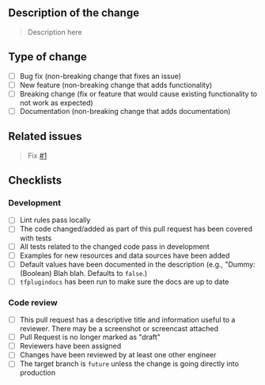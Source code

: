 ## Description of the change

> Description here

## Type of change

- [ ] Bug fix (non-breaking change that fixes an issue)
- [ ] New feature (non-breaking change that adds functionality)
- [ ] Breaking change (fix or feature that would cause existing functionality to not work as expected)
- [ ] Documentation (non-breaking change that adds documentation)

## Related issues

> Fix [#1]()

## Checklists

### Development

- [ ] Lint rules pass locally
- [ ] The code changed/added as part of this pull request has been covered with tests
- [ ] All tests related to the changed code pass in development
- [ ] Examples for new resources and data sources have been added
- [ ] Default values have been documented in the description (e.g., "Dummy: (Boolean) Blah blah. Defaults to `false`.)
- [ ] `tfplugindocs` has been run to make sure the docs are up to date

### Code review

- [ ] This pull request has a descriptive title and information useful to a reviewer. There may be a screenshot or screencast attached
- [ ] Pull Request is no longer marked as "draft"
- [ ] Reviewers have been assigned
- [ ] Changes have been reviewed by at least one other engineer
- [ ] The target branch is `future` unless the change is going directly into production

